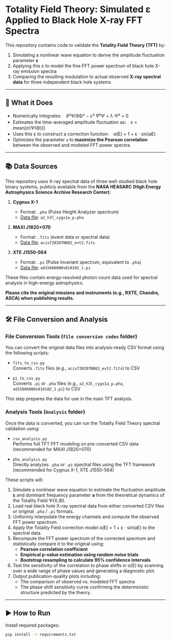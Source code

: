 # Totality Field Theory: Simulated ε Applied to Black Hole X-ray FFT Spectra

This repository contains code to validate the **Totality Field Theory (TFT)** by:

1. Simulating a nonlinear wave equation to derive the amplitude fluctuation parameter **ε**
2. Applying this ε to model the fine FFT power spectrum of black hole X-ray emission spectra
3. Comparing the resulting modulation to actual observed **X-ray spectral data** for three independent black hole systems

---

## 🧪 What it Does

- Numerically integrates:　∂²Ψ/∂Φ² − c² ∇²Ψ + λ Ψ³ = 0
- Estimates the time-averaged amplitude fluctuation as:　ε = mean[σ(Ψ(Φ))]
- Uses this ε to construct a correction function:　α(E) = 1 + ε · sin(aE)
- Optimizes the parameter `a` to **maximize the Pearson correlation** between the observed and modeled FFT power spectra.

---

## 📚 Data Sources

This repository uses X-ray spectral data of three well-studied black hole binary systems, publicly available from the **NASA HEASARC (High Energy Astrophysics Science Archive Research Center)**:

1. **Cygnus X-1**  
   - Format: `.pha` (Pulse Height Analyzer spectrum)  
   - [Data file](https://heasarc.gsfc.nasa.gov/FTP/heao1/data/a2/spectra/a2_h3l_cygx1a_p.pha.Z): `a2_h3l_cygx1a_p.pha`

2. **MAXI J1820+070**  
   - Format: `.fits` (event data or spectral data)  
   - [Data file](https://heasarc.gsfc.nasa.gov/FTP/chandra/data/byobsid/7/20207/primary/acisf20207N002_evt2.fits.gz): `acisf20207N002_evt2.fits`

3. **XTE J1550-564**  
   - Format: `.pi` (Pulse Invariant spectrum, equivalent to `.pha`)  
   - [Data file](https://heasarc.gsfc.nasa.gov/FTP/asca/data/rev2/15606000/spectra/ad15606000s010102_1.pi.gz): `ad15606000s010102_1.pi`

These files contain energy-resolved photon count data used for spectral analysis in high-energy astrophysics.

**Please cite the original missions and instruments (e.g., RXTE, Chandra, ASCA) when publishing results.**

---

## 🛠️ File Conversion and Analysis

### File Conversion Tools (`file conversion codes` folder)

You can convert the original data files into analysis-ready CSV format using the following scripts:

- `fits_to_csv.py`  
   Converts `.fits` files (e.g., `acisf20207N002_evt2.fits`) to CSV  
   
- `pi_to_csv.py`  
   Converts `.pi` or `.pha` files (e.g., `a2_h3l_cygx1a_p.pha`, `ad15606000s010102_1.pi`) to CSV  

This step prepares the data for use in the main TFT analysis.

### Analysis Tools (`Analysis` folder)

Once the data is converted, you can run the Totality Field Theory spectral validation using:

- `csv_analysis.py`  
   Performs full TFT FFT modeling on pre-converted CSV data (recommended for MAXI J1820+070)

- `pha_analysis.py`  
   Directly analyzes `.pha` or `.pi` spectral files using the TFT framework (recommended for Cygnus X-1, XTE J1550-564)

These scripts will:

1. Simulate a nonlinear wave equation to estimate the fluctuation amplitude **ε** and dominant frequency parameter **a** from the theoretical dynamics of the Totality Field Ψ(X,Φ).
2. Load real black hole X-ray spectral data from either converted CSV files or original `.pha` / `.pi` formats.
3. Uniformly interpolate the energy channels and compute the observed FFT power spectrum.
4. Apply the Totality Field correction model α(E) = 1 + ε · sin(aE) to the spectral data.
5. Recompute the FFT power spectrum of the corrected spectrum and statistically compare it to the original using:
   - **Pearson correlation coefficient**
   - **Empirical p-value estimation using random noise trials**
   - **Bootstrap resampling to calculate 95% confidence intervals**
6. Test the sensitivity of the correlation to phase shifts in α(E) by scanning over a wide range of phase values and generating a diagnostic plot.
7. Output publication-quality plots including:
   - The comparison of observed vs. modeled FFT spectra
   - The phase shift sensitivity curve confirming the deterministic structure predicted by the theory.


---

## ▶️ How to Run

Install required packages:

```bash
pip install -r requirements.txt
